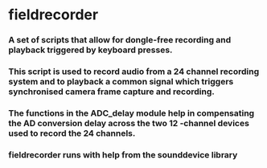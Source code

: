 # fieldrecorder
### A set of scripts that allow for dongle-free recording and playback triggered by keyboard presses. 
### This script is used to record audio from a 24 channel recording system and to playback a common signal which triggers synchronised camera frame capture and recording. 

### The functions in  the ADC_delay module help in compensating the AD conversion delay across the two 12 -channel devices used to record the 24 channels. 

### fieldrecorder runs with help from the sounddevice library


